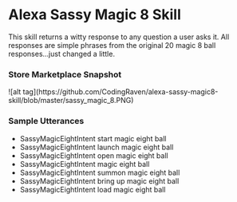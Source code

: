 # Alexa Sassy Magic 8 Skill
This skill returns a witty response to any question a user asks it. All responses are simple phrases from the original 20 magic 8 ball responses...just changed a little.

<h3>Store Marketplace Snapshot</h3>
![alt tag](https://github.com/CodingRaven/alexa-sassy-magic8-skill/blob/master/sassy_magic_8.PNG)

<h3>Sample Utterances</h3>
<ul>
<li>SassyMagicEightIntent start magic eight ball</li>
<li>SassyMagicEightIntent launch magic eight ball</li>
<li>SassyMagicEightIntent open magic eight ball</li>
<li>SassyMagicEightIntent magic eight ball</li>
<li>SassyMagicEightIntent summon magic eight ball</li>
<li>SassyMagicEightIntent bring up magic eight ball</li>
<li>SassyMagicEightIntent load magic eight ball</li>
</ul>
